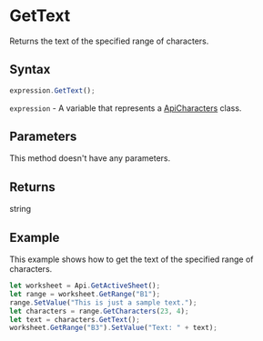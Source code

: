 # GetText

Returns the text of the specified range of characters.

## Syntax

```javascript
expression.GetText();
```

`expression` - A variable that represents a [ApiCharacters](../ApiCharacters.md) class.

## Parameters

This method doesn't have any parameters.

## Returns

string

## Example

This example shows how to get the text of the specified range of characters.

```javascript editor-
let worksheet = Api.GetActiveSheet();
let range = worksheet.GetRange("B1");
range.SetValue("This is just a sample text.");
let characters = range.GetCharacters(23, 4);
let text = characters.GetText();
worksheet.GetRange("B3").SetValue("Text: " + text);
```
